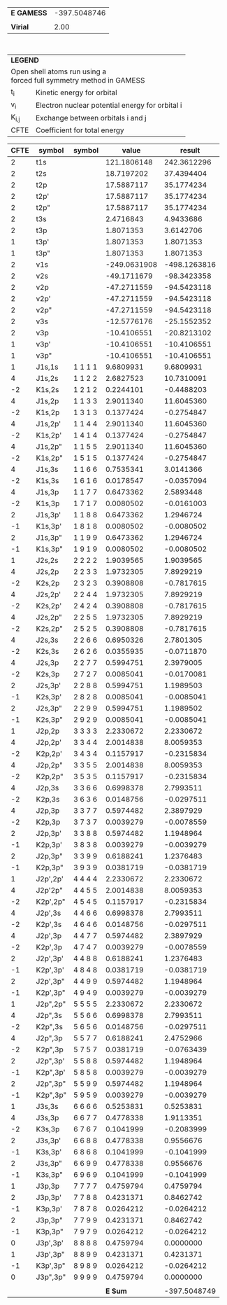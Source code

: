 <div class="grid-wrapper" id="integrals-table-16">

<div id="table1">

|              |              |
| ------------ | ------------ |
| **E GAMESS** | -397.5048746 |
|              |              |
| **Virial**   | 2.00         |

<table style="margin-top: 3rem">
<tr>
  <td colspan="2">
    <b>LEGEND</b>
  </td>
</tr>
<tr>
  <td colspan="2">
    Open shell atoms run using a <br>forced full symmetry method in GAMESS
  </td>
</tr>
<tr>
  <td>t<sub>i</sub></td> <td> Kinetic energy for orbital</td>
</tr>
<tr>
  <td>v<sub>i</sub></td> <td>Electron nuclear potential energy for orbital i</td>
</tr>
<tr>
  <td>K<sub>i,j</sub></td>  <td>Exchange between orbitals i and j</td>
</tr>
<tr>
  <td>CFTE</td> <td>Coefficient for total energy</td>
</tr>
</table>

</div>

<div id="table2">

| CFTE | symbol   | symbol  | value        | result       |
| ---- | -------- | ------- | ------------ | ------------ |
| 2    | t1s      |         | 121.1806148  | 242.3612296  |
| 2    | t2s      |         | 18.7197202   | 37.4394404   |
| 2    | t2p      |         | 17.5887117   | 35.1774234   |
| 2    | t2p'     |         | 17.5887117   | 35.1774234   |
| 2    | t2p"     |         | 17.5887117   | 35.1774234   |
| 2    | t3s      |         | 2.4716843    | 4.9433686    |
| 2    | t3p      |         | 1.8071353    | 3.6142706    |
| 1    | t3p'     |         | 1.8071353    | 1.8071353    |
| 1    | t3p"     |         | 1.8071353    | 1.8071353    |
| 2    | v1s      |         | -249.0631908 | -498.1263816 |
| 2    | v2s      |         | -49.1711679  | -98.3423358  |
| 2    | v2p      |         | -47.2711559  | -94.5423118  |
| 2    | v2p'     |         | -47.2711559  | -94.5423118  |
| 2    | v2p"     |         | -47.2711559  | -94.5423118  |
| 2    | v3s      |         | -12.5776176  | -25.1552352  |
| 2    | v3p      |         | -10.4106551  | -20.8213102  |
| 1    | v3p'     |         | -10.4106551  | -10.4106551  |
| 1    | v3p"     |         | -10.4106551  | -10.4106551  |
| 1    | J1s,1s   | 1 1 1 1 | 9.6809931    | 9.6809931    |
| 4    | J1s,2s   | 1 1 2 2 | 2.6827523    | 10.7310091   |
| -2   | K1s,2s   | 1 2 1 2 | 0.2244101    | -0.4488203   |
| 4    | J1s,2p   | 1 1 3 3 | 2.9011340    | 11.6045360   |
| -2   | K1s,2p   | 1 3 1 3 | 0.1377424    | -0.2754847   |
| 4    | J1s,2p'  | 1 1 4 4 | 2.9011340    | 11.6045360   |
| -2   | K1s,2p'  | 1 4 1 4 | 0.1377424    | -0.2754847   |
| 4    | J1s,2p"  | 1 1 5 5 | 2.9011340    | 11.6045360   |
| -2   | K1s,2p"  | 1 5 1 5 | 0.1377424    | -0.2754847   |
| 4    | J1s,3s   | 1 1 6 6 | 0.7535341    | 3.0141366    |
| -2   | K1s,3s   | 1 6 1 6 | 0.0178547    | -0.0357094   |
| 4    | J1s,3p   | 1 1 7 7 | 0.6473362    | 2.5893448    |
| -2   | K1s,3p   | 1 7 1 7 | 0.0080502    | -0.0161003   |
| 2    | J1s,3p'  | 1 1 8 8 | 0.6473362    | 1.2946724    |
| -1   | K1s,3p'  | 1 8 1 8 | 0.0080502    | -0.0080502   |
| 2    | J1s,3p"  | 1 1 9 9 | 0.6473362    | 1.2946724    |
| -1   | K1s,3p"  | 1 9 1 9 | 0.0080502    | -0.0080502   |
| 1    | J2s,2s   | 2 2 2 2 | 1.9039565    | 1.9039565    |
| 4    | J2s,2p   | 2 2 3 3 | 1.9732305    | 7.8929219    |
| -2   | K2s,2p   | 2 3 2 3 | 0.3908808    | -0.7817615   |
| 4    | J2s,2p'  | 2 2 4 4 | 1.9732305    | 7.8929219    |
| -2   | K2s,2p'  | 2 4 2 4 | 0.3908808    | -0.7817615   |
| 4    | J2s,2p"  | 2 2 5 5 | 1.9732305    | 7.8929219    |
| -2   | K2s,2p"  | 2 5 2 5 | 0.3908808    | -0.7817615   |
| 4    | J2s,3s   | 2 2 6 6 | 0.6950326    | 2.7801305    |
| -2   | K2s,3s   | 2 6 2 6 | 0.0355935    | -0.0711870   |
| 4    | J2s,3p   | 2 2 7 7 | 0.5994751    | 2.3979005    |
| -2   | K2s,3p   | 2 7 2 7 | 0.0085041    | -0.0170081   |
| 2    | J2s,3p'  | 2 2 8 8 | 0.5994751    | 1.1989503    |
| -1   | K2s,3p'  | 2 8 2 8 | 0.0085041    | -0.0085041   |
| 2    | J2s,3p"  | 2 2 9 9 | 0.5994751    | 1.1989502    |
| -1   | K2s,3p"  | 2 9 2 9 | 0.0085041    | -0.0085041   |
| 1    | J2p,2p   | 3 3 3 3 | 2.2330672    | 2.2330672    |
| 4    | J2p,2p'  | 3 3 4 4 | 2.0014838    | 8.0059353    |
| -2   | K2p,2p'  | 3 4 3 4 | 0.1157917    | -0.2315834   |
| 4    | J2p,2p"  | 3 3 5 5 | 2.0014838    | 8.0059353    |
| -2   | K2p,2p"  | 3 5 3 5 | 0.1157917    | -0.2315834   |
| 4    | J2p,3s   | 3 3 6 6 | 0.6998378    | 2.7993511    |
| -2   | K2p,3s   | 3 6 3 6 | 0.0148756    | -0.0297511   |
| 4    | J2p,3p   | 3 3 7 7 | 0.5974482    | 2.3897929    |
| -2   | K2p,3p   | 3 7 3 7 | 0.0039279    | -0.0078559   |
| 2    | J2p,3p'  | 3 3 8 8 | 0.5974482    | 1.1948964    |
| -1   | K2p,3p'  | 3 8 3 8 | 0.0039279    | -0.0039279   |
| 2    | J2p,3p"  | 3 3 9 9 | 0.6188241    | 1.2376483    |
| -1   | K2p,3p"  | 3 9 3 9 | 0.0381719    | -0.0381719   |
| 1    | J2p',2p' | 4 4 4 4 | 2.2330672    | 2.2330672    |
| 4    | J2p'2p"  | 4 4 5 5 | 2.0014838    | 8.0059353    |
| -2   | K2p',2p" | 4 5 4 5 | 0.1157917    | -0.2315834   |
| 4    | J2p',3s  | 4 4 6 6 | 0.6998378    | 2.7993511    |
| -2   | K2p',3s  | 4 6 4 6 | 0.0148756    | -0.0297511   |
| 4    | J2p',3p  | 4 4 7 7 | 0.5974482    | 2.3897929    |
| -2   | K2p',3p  | 4 7 4 7 | 0.0039279    | -0.0078559   |
| 2    | J2p',3p' | 4 4 8 8 | 0.6188241    | 1.2376483    |
| -1   | K2p',3p' | 4 8 4 8 | 0.0381719    | -0.0381719   |
| 2    | J2p',3p" | 4 4 9 9 | 0.5974482    | 1.1948964    |
| -1   | K2p',3p" | 4 9 4 9 | 0.0039279    | -0.0039279   |
| 1    | J2p",2p" | 5 5 5 5 | 2.2330672    | 2.2330672    |
| 4    | J2p",3s  | 5 5 6 6 | 0.6998378    | 2.7993511    |
| -2   | K2p",3s  | 5 6 5 6 | 0.0148756    | -0.0297511   |
| 4    | J2p",3p  | 5 5 7 7 | 0.6188241    | 2.4752966    |
| -2   | K2p",3p  | 5 7 5 7 | 0.0381719    | -0.0763439   |
| 2    | J2p",3p' | 5 5 8 8 | 0.5974482    | 1.1948964    |
| -1   | K2p",3p' | 5 8 5 8 | 0.0039279    | -0.0039279   |
| 2    | J2p",3p" | 5 5 9 9 | 0.5974482    | 1.1948964    |
| -1   | K2p",3p" | 5 9 5 9 | 0.0039279    | -0.0039279   |
| 1    | J3s,3s   | 6 6 6 6 | 0.5253831    | 0.5253831    |
| 4    | J3s,3p   | 6 6 7 7 | 0.4778338    | 1.9113351    |
| -2   | K3s,3p   | 6 7 6 7 | 0.1041999    | -0.2083999   |
| 2    | J3s,3p'  | 6 6 8 8 | 0.4778338    | 0.9556676    |
| -1   | K3s,3p'  | 6 8 6 8 | 0.1041999    | -0.1041999   |
| 2    | J3s,3p"  | 6 6 9 9 | 0.4778338    | 0.9556676    |
| -1   | K3s,3p"  | 6 9 6 9 | 0.1041999    | -0.1041999   |
| 1    | J3p,3p   | 7 7 7 7 | 0.4759794    | 0.4759794    |
| 2    | J3p,3p'  | 7 7 8 8 | 0.4231371    | 0.8462742    |
| -1   | K3p,3p'  | 7 8 7 8 | 0.0264212    | -0.0264212   |
| 2    | J3p,3p"  | 7 7 9 9 | 0.4231371    | 0.8462742    |
| -1   | K3p,3p"  | 7 9 7 9 | 0.0264212    | -0.0264212   |
| 0    | J3p',3p' | 8 8 8 8 | 0.4759794    | 0.0000000    |
| 1    | J3p',3p" | 8 8 9 9 | 0.4231371    | 0.4231371    |
| -1   | K3p',3p" | 8 9 8 9 | 0.0264212    | -0.0264212   |
| 0    | J3p",3p" | 9 9 9 9 | 0.4759794    | 0.0000000    |
|      |          |         |              |              |
|      |          |         | **E Sum**    | -397.5048749 |

</div>

</div>
